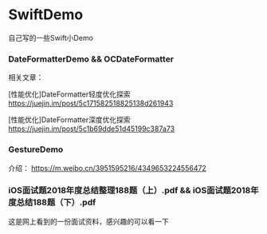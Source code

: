 # SwiftDemo
自己写的一些Swift小Demo

### DateFormatterDemo && OCDateFormatter
相关文章：

[性能优化]DateFormatter轻度优化探索 https://juejin.im/post/5c171582518825138d261943

[性能优化]DateFormatter深度优化探索 https://juejin.im/post/5c1b69dde51d45199c387a73

### GestureDemo
介绍：
https://m.weibo.cn/3951595216/4349653224556472

### iOS面试题2018年度总结整理188题（上）.pdf && iOS面试题2018年度总结188题（下）.pdf

这是网上看到的一份面试资料，感兴趣的可以看一下
